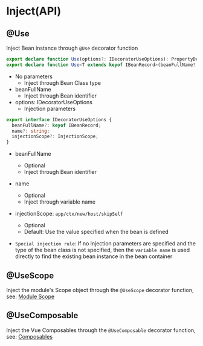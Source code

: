 # Inject(API)

## @Use

Inject Bean instance through `@Use` decorator function

```typescript
export declare function Use(options?: IDecoratorUseOptions): PropertyDecorator;
export declare function Use<T extends keyof IBeanRecord>(beanFullName?: T): PropertyDecorator;
```

- No parameters
  - Inject through Bean Class type
- beanFullName
  - Inject through Bean identifier
- options: IDecoratorUseOptions
  - Injection parameters

```typescript
export interface IDecoratorUseOptions {
  beanFullName?: keyof IBeanRecord;
  name?: string;
  injectionScope?: InjectionScope;
}
```

- beanFullName
  - Optional
  - Inject through Bean identifier
- name
  - Optional
  - Inject through variable name
- injectionScope: `app/ctx/new/host/skipSelf`

  - Optional
  - Default: Use the value specified when the bean is defined

- `Special injection rule`: If no injection parameters are specified and the type of the bean class is not specified, then the `variable name` is used directly to find the existing bean instance in the bean container

## @UseScope

Inject the module's Scope object through the `@UseScope` decorator function, see: [Module Scope](../scope/introduction.md)

## @UseComposable

Inject the Vue Composables through the `@UseComposable` decorator function, see: [Composables](../../vue/composables.md)
